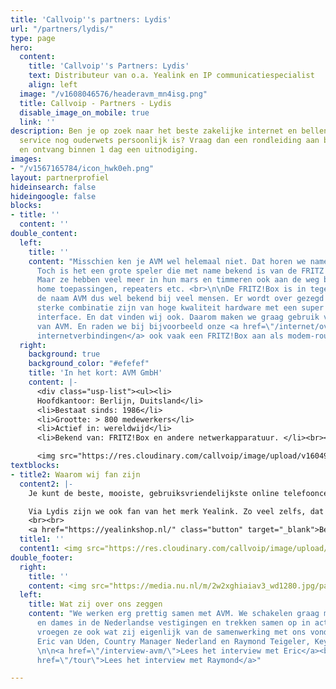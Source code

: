 ```yaml
---
title: 'Callvoip''s partners: Lydis'
url: "/partners/lydis/"
type: page
hero:
  content:
    title: 'Callvoip''s Partners: Lydis'
    text: Distributeur van o.a. Yealink en IP communicatiespecialist
    align: left
  image: "/v1608046576/headeravm_mn4isg.png"
  title: Callvoip - Partners - Lydis
  disable_image_on_mobile: true
  link: ''
description: Ben je op zoek naar het beste zakelijke internet en bellen aanbod waar
  service nog ouderwets persoonlijk is? Vraag dan een rondleiding aan bij Callvoip
  en ontvang binnen 1 dag een uitnodiging.
images:
- "/v1567165784/icon_hwk0eh.png"
layout: partnerprofiel
hideinsearch: false
hideingoogle: false
blocks:
- title: ''
  content: ''
double_content:
  left:
    title: ''
    content: "Misschien ken je AVM wel helemaal niet. Dat horen we namelijk wel vaker.
      Toch is het een grote speler die met name bekend is van de FRITZ!Box modem routers.
      Maar ze hebben veel meer in hun mars en timmeren ook aan de weg binnen smart
      home toepassingen, repeaters etc. <br>\n\nDe FRITZ!Box is in tegenstelling tot
      de naam AVM dus wel bekend bij veel mensen. Er wordt over gezegd dat ze een
      sterke combinatie zijn van hoge kwaliteit hardware met een super gebruiksvriendelijke
      interface. En dat vinden wij ook. Daarom maken we graag gebruik van de apparatuur
      van AVM. En raden we bij bijvoorbeeld onze <a href=\"/internet/overzicht/\">eigen
      internetverbindingen</a> ook vaak een FRITZ!Box aan als modem-router.  \n"
  right:
    background: true
    background_color: "#efefef"
    title: 'In het kort: AVM GmbH'
    content: |-
      <div class="usp-list"><ul><li>
      Hoofdkantoor: Berlijn, Duitsland</li>
      <li>Bestaat sinds: 1986</li>
      <li>Grootte: > 800 medewerkers</li>
      <li>Actief in: wereldwijd</li>
      <li>Bekend van: FRITZ!Box en andere netwerkapparatuur. </li><br></div>

      <img src="https://res.cloudinary.com/callvoip/image/upload/v1604916674/AVM-Logo_rgdwvt.png" alt="avm logo">
textblocks:
- title2: Waarom wij fan zijn
  content2: |-
    Je kunt de beste, mooiste, gebruiksvriendelijkste online telefooncentrale van de hele wereld hebben, maar zonder iets van hardware gaat er nooit iets rinkelen. Daarom zijn we blij met een partner als Lydis. Want zij leveren niet alleen de dozen met de spullen, maar ook kennis en service. Alleen zo kunnen we samen het beste voor jou als eindklant regelen. <br>

    Via Lydis zijn we ook fan van het merk Yealink. Zo veel zelfs, dat we er een eigen webshop voor hebben!
    <br><br>
    <a href="https://yealinkshop.nl/" class="button" target="_blank">Bezoek onze Yealinkshop</a>
  title1: ''
  content1: <img src="https://res.cloudinary.com/callvoip/image/upload/v1608047263/fritz_assortiment_v3dgez.png">
double_footer:
  right:
    title: ''
    content: <img src="https://media.nu.nl/m/2w2xghiaiav3_wd1280.jpg/patrick-ster-uit-animatieserie-spongebob-squarepants-krijgt-eigen-serie.jpg">
  left:
    title: Wat zij over ons zeggen
    content: "We werken erg prettig samen met AVM. We schakelen graag met de heren
      en dames in de Nederlandse vestigingen en trekken samen op in acties. Maar we
      vroegen ze ook wat zij eigenlijk van de samenwerking met ons vonden. We spraken
      Eric van Uden, Country Manager Nederland en Raymond Teigeler, Key Account Manager.
      \n\n<a href=\"/interview-avm/\">Lees het interview met Eric</a><br><br>\n<a
      href=\"/tour\">Lees het interview met Raymond</a>"

---
```

